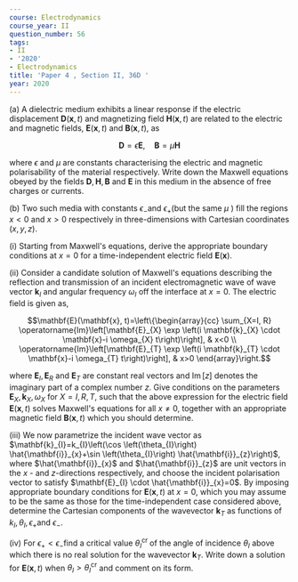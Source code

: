 ```yaml
---
course: Electrodynamics
course_year: II
question_number: 56
tags:
- II
- '2020'
- Electrodynamics
title: 'Paper 4 , Section II, 36D '
year: 2020
---
```




(a) A dielectric medium exhibits a linear response if the electric displacement $\mathbf{D}(\mathbf{x}, t)$ and magnetizing field $\mathbf{H}(\mathbf{x}, t)$ are related to the electric and magnetic fields, $\mathbf{E}(\mathbf{x}, t)$ and $\mathbf{B}(\mathbf{x}, t)$, as

$$\mathbf{D}=\epsilon \mathbf{E}, \quad \mathbf{B}=\mu \mathbf{H}$$

where $\epsilon$ and $\mu$ are constants characterising the electric and magnetic polarisability of the material respectively. Write down the Maxwell equations obeyed by the fields $\mathbf{D}, \mathbf{H}, \mathbf{B}$ and $\mathbf{E}$ in this medium in the absence of free charges or currents.

(b) Two such media with constants $\epsilon_{-}$and $\epsilon_{+}$(but the same $\mu$ ) fill the regions $x<0$ and $x>0$ respectively in three-dimensions with Cartesian coordinates $(x, y, z)$.

(i) Starting from Maxwell's equations, derive the appropriate boundary conditions at $x=0$ for a time-independent electric field $\mathbf{E}(\mathbf{x})$.

(ii) Consider a candidate solution of Maxwell's equations describing the reflection and transmission of an incident electromagnetic wave of wave vector $\mathbf{k}_{I}$ and angular frequency $\omega_{I}$ off the interface at $x=0$. The electric field is given as,

$$\mathbf{E}(\mathbf{x}, t)=\left\{\begin{array}{cc}
\sum_{X=I, R} \operatorname{Im}\left[\mathbf{E}_{X} \exp \left(i \mathbf{k}_{X} \cdot \mathbf{x}-i \omega_{X} t\right)\right], & x<0 \\
\operatorname{Im}\left[\mathbf{E}_{T} \exp \left(i \mathbf{k}_{T} \cdot \mathbf{x}-i \omega_{T} t\right)\right], & x>0
\end{array}\right.$$

where $\mathbf{E}_{I}, \mathbf{E}_{R}$ and $\mathbf{E}_{T}$ are constant real vectors and $\operatorname{Im}[z]$ denotes the imaginary part of a complex number $z$. Give conditions on the parameters $\mathbf{E}_{X}, \mathbf{k}_{X}, \omega_{X}$ for $X=I, R, T$, such that the above expression for the electric field $\mathbf{E}(\mathbf{x}, t)$ solves Maxwell's equations for all $x \neq 0$, together with an appropriate magnetic field $\mathbf{B}(\mathbf{x}, t)$ which you should determine.

(iii) We now parametrize the incident wave vector as $\mathbf{k}_{I}=k_{I}\left(\cos \left(\theta_{I}\right) \hat{\mathbf{i}}_{x}+\sin \left(\theta_{I}\right) \hat{\mathbf{i}}_{z}\right)$, where $\hat{\mathbf{i}}_{x}$ and $\hat{\mathbf{i}}_{z}$ are unit vectors in the $x$ - and $z$-directions respectively, and choose the incident polarisation vector to satisfy $\mathbf{E}_{I} \cdot \hat{\mathbf{i}}_{x}=0$. By imposing appropriate boundary conditions for $\mathbf{E}(\mathbf{x}, t)$ at $x=0$, which you may assume to be the same as those for the time-independent case considered above, determine the Cartesian components of the wavevector $\mathbf{k}_{T}$ as functions of $k_{I}, \theta_{I}, \epsilon_{+}$and $\epsilon_{-}$.

(iv) For $\epsilon_{+}<\epsilon_{-}$find a critical value $\theta_{I}^{\text {cr }}$ of the angle of incidence $\theta_{I}$ above which there is no real solution for the wavevector $\mathbf{k}_{T}$. Write down a solution for $\mathbf{E}(\mathbf{x}, t)$ when $\theta_{I}>\theta_{I}^{\mathrm{cr}}$ and comment on its form.